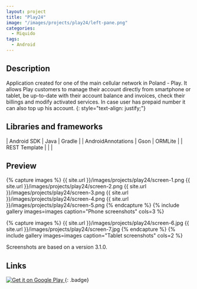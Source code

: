 ```yaml
---
layout: project
title: "Play24"
image: "/images/projects/play24/left-pane.png"
categories:
  - Miquido
tags:
  - Android
---
```


## Description

Application created for one of the main cellular network in Poland - Play. 
It allows Play customers to manage their account directly from smartphone or tablet, 
be up-to-date with their account balance and invoices, check their billings and modify activated services. 
In case user has prepaid number it can also top up his account.
{: style="text-align: justify;"}


## Libraries and frameworks

|    Android SDK     | Java | Gradle  |
| AndroidAnnotations | Gson | ORMLite |
|   REST Template    |      |         |


## Preview

{% capture images %}
  {{ site.url }}/images/projects/play24/screen-1.png
  {{ site.url }}/images/projects/play24/screen-2.png
  {{ site.url }}/images/projects/play24/screen-3.png
  {{ site.url }}/images/projects/play24/screen-4.png
  {{ site.url }}/images/projects/play24/screen-5.png
{% endcapture %}
{% include gallery images=images caption="Phone screenshots" cols=3 %}

{% capture images %}
	{{ site.url }}/images/projects/play24/screen-6.jpg
	{{ site.url }}/images/projects/play24/screen-7.jpg
{% endcapture %}
{% include gallery images=images caption="Tablet screenshots" cols=2 %}

Screenshots are based on a version 3.1.0.


## Links

<!-- Gogole Play badge -->
<a class='badge' target='_blank' href='https://play.google.com/store/apps/details?id=com.play.play24m'>
  <img alt='Get it on Google Play'
       src='https://play.google.com/intl/en_us/badges/images/generic/en_badge_web_generic.png'/>
</a>
{: .badge}
